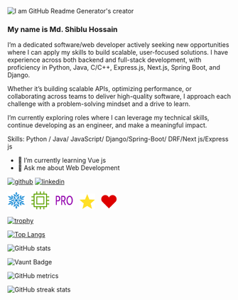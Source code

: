 
![I am GitHub Readme Generator's creator](https://media.licdn.com/dms/image/v2/D4E16AQEOwLx6Iw9Uyw/profile-displaybackgroundimage-shrink_350_1400/B4EZhKkrOHHgAY-/0/1753597789431?e=1756339200&v=beta&t=zSnpoMByxYEYMza_EtUc9q6sqpM7vakOveFhcwt1yAo)
### My name is Md. Shiblu Hossain

I’m a dedicated software/web developer actively seeking new opportunities where I can apply my skills to build scalable, user-focused solutions. I have experience across both backend and full-stack development, with proficiency in Python, Java, C/C++, Express.js, Next.js, Spring Boot, and Django.

Whether it’s building scalable APIs, optimizing performance, or collaborating across teams to deliver high-quality software, I approach each challenge with a problem-solving mindset and a drive to learn.

I’m currently exploring roles where I can leverage my technical skills, continue developing as an engineer, and make a meaningful impact.

Skills: Python / Java/ JavaScript/ Django/Spring-Boot/ DRF/Next js/Express js

- 🌱 I’m currently learning Vue js 
- 💬 Ask me about Web Development 


[<img src='https://cdn.jsdelivr.net/npm/simple-icons@3.0.1/icons/github.svg' alt='github' height='40'>](https://github.com/sibli7)  [<img src='https://cdn.jsdelivr.net/npm/simple-icons@3.0.1/icons/linkedin.svg' alt='linkedin' height='40'>](https://www.linkedin.com/in/sibli-hossain-b6367b356/)  

<a href='https://archiveprogram.github.com/'><img src='https://raw.githubusercontent.com/acervenky/animated-github-badges/master/assets/acbadge.gif' width='40' height='40'></a> <a href='https://docs.github.com/en/developers'><img src='https://raw.githubusercontent.com/acervenky/animated-github-badges/master/assets/devbadge.gif' width='40' height='40'></a> <a href='https://github.com/pricing'><img src='https://raw.githubusercontent.com/acervenky/animated-github-badges/master/assets/pro.gif' width='40' height='40'></a> <a href='https://stars.github.com/'><img src='https://raw.githubusercontent.com/acervenky/animated-github-badges/master/assets/starbadge.gif' width='35' height='35'></a> <a href='https://docs.github.com/en/github/supporting-the-open-source-community-with-github-sponsors'><img src='https://raw.githubusercontent.com/acervenky/animated-github-badges/master/assets/sponsorbadge.gif' width='35' height='35'></a> 

[![trophy](https://github-profile-trophy.vercel.app/?username=sibli7)](https://github.com/ryo-ma/github-profile-trophy)

[![Top Langs](https://github-readme-stats.vercel.app/api/top-langs/?username=sibli7)](https://github.com/anuraghazra/github-readme-stats)

![GitHub stats](https://github-readme-stats.vercel.app/api?username=sibli7&show_icons=true)  

![Vaunt Badge](https://api.vaunt.dev/v1/github/entities/sibli7/contributions?format=svg&private=false)  

![GitHub metrics](https://metrics.lecoq.io/sibli7)  

![GitHub streak stats](https://streak-stats.demolab.com/?user=sibli7)  


